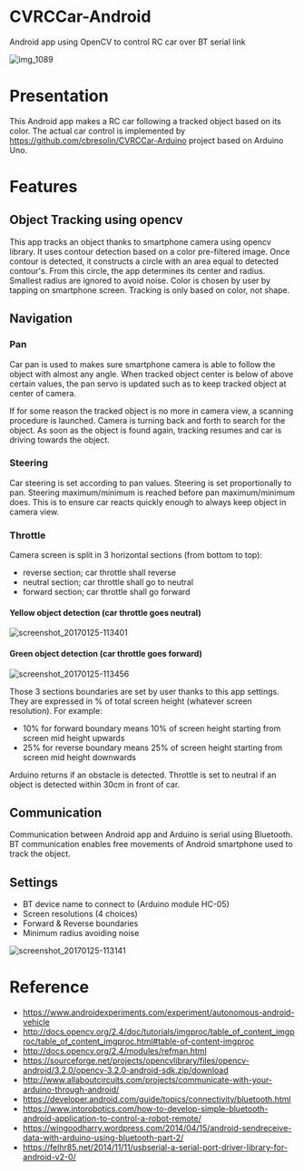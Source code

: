 # CVRCCar-Android
Android app using OpenCV to control RC car over BT serial link

![img_1089](https://cloud.githubusercontent.com/assets/19686240/22287899/f41f05fe-e2f4-11e6-8f29-7797587446c1.JPG)

# Presentation
This Android app makes a RC car following a tracked object based on its color.
The actual car control is implemented by https://github.com/cbresolin/CVRCCar-Arduino
project based on Arduino Uno.

# Features

## Object Tracking using opencv
This app tracks an object thanks to smartphone camera using opencv library.
It uses contour detection based on a color pre-filtered image. Once contour is
detected, it constructs a circle with an area equal to detected contour's.
From this circle, the app determines its center and radius. Smallest radius are
ignored to avoid noise. Color is chosen by user by tapping on smartphone screen.
Tracking is only based on color, not shape.

## Navigation

### Pan
Car pan is used to makes sure smartphone camera is able to follow the object with
almost any angle. When tracked object center is below of above certain values,
the pan servo is updated such as to keep tracked object at center of camera.

If for some reason the tracked object is no more in camera view, a scanning procedure
is launched. Camera is turning back and forth to search for the object. As soon
as the object is found again, tracking resumes and car is driving towards the object.

### Steering
Car steering is set according to pan values. Steering is set proportionally to pan.
Steering maximum/minimum is reached before pan maximum/minimum does.
This is to ensure car reacts quickly enough to always keep object in camera view.

### Throttle
Camera screen is split in 3 horizontal sections (from bottom to top):
- reverse section; car throttle shall reverse
- neutral section; car throttle shall go to neutral
- forward section; car throttle shall go forward

#### Yellow object detection (car throttle goes neutral)

![screenshot_20170125-113401](https://cloud.githubusercontent.com/assets/19686240/22288120/c6200972-e2f5-11e6-8af7-d56a395cd863.png)

#### Green object detection (car throttle goes forward)

![screenshot_20170125-113456](https://cloud.githubusercontent.com/assets/19686240/22288151/dd3a046e-e2f5-11e6-9dc5-992a57762299.png)

Those 3 sections boundaries are set by user thanks to this app settings.
They are expressed in % of total screen height (whatever screen resolution).
For example:
- 10% for forward boundary means 10% of screen height starting from screen mid height
upwards
- 25% for reverse boundary means 25% of screen height starting from screen mid height downwards

Arduino returns if an obstacle is detected.
Throttle is set to neutral if an object is detected within 30cm in front of car.

## Communication
Communication between Android app and Arduino is serial using Bluetooth.
BT communication enables free movements of Android smartphone used to track the
object.

## Settings
- BT device name to connect to (Arduino module HC-05)
- Screen resolutions (4 choices)
- Forward & Reverse boundaries
- Minimum radius avoiding noise

![screenshot_20170125-113141](https://cloud.githubusercontent.com/assets/19686240/22288084/a54e995c-e2f5-11e6-9cb2-a8f63abbf747.png)

# Reference
- https://www.androidexperiments.com/experiment/autonomous-android-vehicle
- http://docs.opencv.org/2.4/doc/tutorials/imgproc/table_of_content_imgproc/table_of_content_imgproc.html#table-of-content-imgproc
- http://docs.opencv.org/2.4/modules/refman.html
- https://sourceforge.net/projects/opencvlibrary/files/opencv-android/3.2.0/opencv-3.2.0-android-sdk.zip/download
- http://www.allaboutcircuits.com/projects/communicate-with-your-arduino-through-android/
- https://developer.android.com/guide/topics/connectivity/bluetooth.html
- https://www.intorobotics.com/how-to-develop-simple-bluetooth-android-application-to-control-a-robot-remote/
- https://wingoodharry.wordpress.com/2014/04/15/android-sendreceive-data-with-arduino-using-bluetooth-part-2/
- https://felhr85.net/2014/11/11/usbserial-a-serial-port-driver-library-for-android-v2-0/
